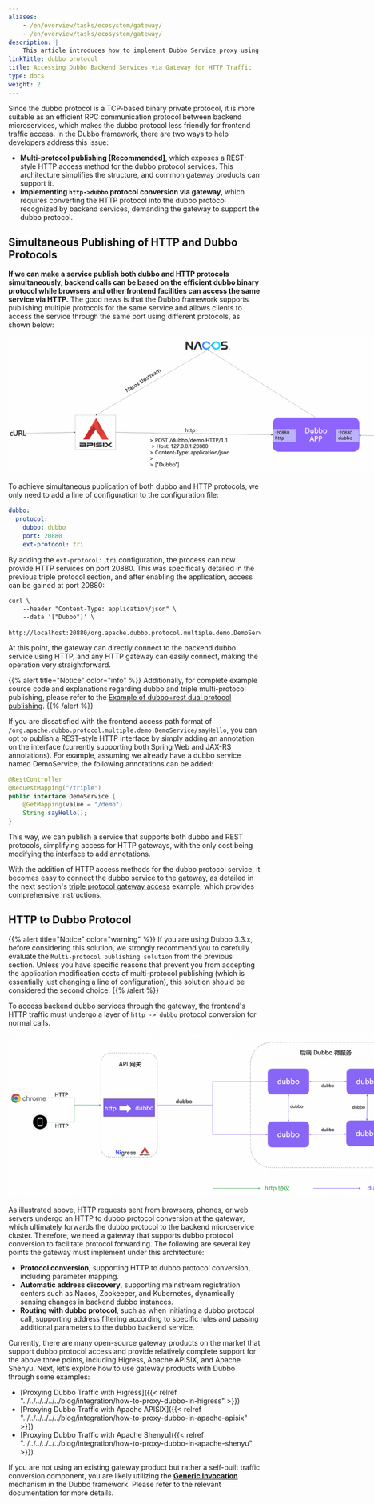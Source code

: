 ```yaml
---
aliases:
    - /en/overview/tasks/ecosystem/gateway/
    - /en/overview/tasks/ecosystem/gateway/
description: |
    This article introduces how to implement Dubbo Service proxy using Apache Higress, with backend services utilizing the dubbo communication protocol.
linkTitle: dubbo protocol
title: Accessing Dubbo Backend Services via Gateway for HTTP Traffic
type: docs
weight: 2
---
```


Since the dubbo protocol is a TCP-based binary private protocol, it is more suitable as an efficient RPC communication protocol between backend microservices, which makes the dubbo protocol less friendly for frontend traffic access. In the Dubbo framework, there are two ways to help developers address this issue:
* **Multi-protocol publishing [Recommended]**, which exposes a REST-style HTTP access method for the dubbo protocol services. This architecture simplifies the structure, and common gateway products can support it.
* **Implementing `http->dubbo` protocol conversion via gateway**, which requires converting the HTTP protocol into the dubbo protocol recognized by backend services, demanding the gateway to support the dubbo protocol.

## Simultaneous Publishing of HTTP and Dubbo Protocols
**If we can make a service publish both dubbo and HTTP protocols simultaneously, backend calls can be based on the efficient dubbo binary protocol while browsers and other frontend facilities can access the same service via HTTP.** The good news is that the Dubbo framework supports publishing multiple protocols for the same service and allows clients to access the service through the same port using different protocols, as shown below:

<img style="max-width:800px;height:auto;" src="/imgs/v3/tasks/gateway/dubbo-rest.png"/>

To achieve simultaneous publication of both dubbo and HTTP protocols, we only need to add a line of configuration to the configuration file:

```yaml
dubbo:
  protocol:
    dubbo: dubbo
    port: 20880
    ext-protocol: tri
```

By adding the `ext-protocol: tri` configuration, the process can now provide HTTP services on port 20880. This was specifically detailed in the previous triple protocol section, and after enabling the application, access can be gained at port 20880:

```shell
curl \
    --header "Content-Type: application/json" \
    --data '["Dubbo"]' \
    http://localhost:20880/org.apache.dubbo.protocol.multiple.demo.DemoService/sayHello
```

At this point, the gateway can directly connect to the backend dubbo service using HTTP, and any HTTP gateway can easily connect, making the operation very straightforward.

{{% alert title="Notice" color="info" %}}
Additionally, for complete example source code and explanations regarding dubbo and triple multi-protocol publishing, please refer to the [Example of dubbo+rest dual protocol publishing](/en/overview/mannual/java-sdk/reference-manual/protocol/multi-protocols/).
{{% /alert %}}

If you are dissatisfied with the frontend access path format of `/org.apache.dubbo.protocol.multiple.demo.DemoService/sayHello`, you can opt to publish a REST-style HTTP interface by simply adding an annotation on the interface (currently supporting both Spring Web and JAX-RS annotations). For example, assuming we already have a dubbo service named DemoService, the following annotations can be added:

```java
@RestController
@RequestMapping("/triple")
public interface DemoService {
    @GetMapping(value = "/demo")
    String sayHello();
}
```

This way, we can publish a service that supports both dubbo and REST protocols, simplifying access for HTTP gateways, with the only cost being modifying the interface to add annotations.

With the addition of HTTP access methods for the dubbo protocol service, it becomes easy to connect the dubbo service to the gateway, as detailed in the next section's [triple protocol gateway access](/en/overview/mannual/java-sdk/tasks/gateway/triple/) example, which provides comprehensive instructions.

## HTTP to Dubbo Protocol
{{% alert title="Notice" color="warning" %}}
If you are using Dubbo 3.3.x, before considering this solution, we strongly recommend you to carefully evaluate the `Multi-protocol publishing solution` from the previous section. Unless you have specific reasons that prevent you from accepting the application modification costs of multi-protocol publishing (which is essentially just changing a line of configuration), this solution should be considered the second choice.
{{% /alert %}}

To access backend dubbo services through the gateway, the frontend's HTTP traffic must undergo a layer of `http -> dubbo` protocol conversion for normal calls.

<img style="max-width:800px;height:auto;" src="/imgs/v3/tasks/gateway/http-to-dubbo.png"/>

As illustrated above, HTTP requests sent from browsers, phones, or web servers undergo an HTTP to dubbo protocol conversion at the gateway, which ultimately forwards the dubbo protocol to the backend microservice cluster. Therefore, we need a gateway that supports dubbo protocol conversion to facilitate protocol forwarding. The following are several key points the gateway must implement under this architecture:
* **Protocol conversion**, supporting HTTP to dubbo protocol conversion, including parameter mapping.
* **Automatic address discovery**, supporting mainstream registration centers such as Nacos, Zookeeper, and Kubernetes, dynamically sensing changes in backend dubbo instances.
* **Routing with dubbo protocol**, such as when initiating a dubbo protocol call, supporting address filtering according to specific rules and passing additional parameters to the dubbo backend service.

Currently, there are many open-source gateway products on the market that support dubbo protocol access and provide relatively complete support for the above three points, including Higress, Apache APISIX, and Apache Shenyu. Next, let’s explore how to use gateway products with Dubbo through some examples:
*  [Proxying Dubbo Traffic with Higress]({{< relref "../../../../../../blog/integration/how-to-proxy-dubbo-in-higress" >}})
*  [Proxying Dubbo Traffic with Apache APISIX]({{< relref "../../../../../../blog/integration/how-to-proxy-dubbo-in-apache-apisix" >}})
*  [Proxying Dubbo Traffic with Apache Shenyu]({{< relref "../../../../../../blog/integration/how-to-proxy-dubbo-in-apache-shenyu" >}})

If you are not using an existing gateway product but rather a self-built traffic conversion component, you are likely utilizing the [**Generic Invocation**](/en/overview/mannual/java-sdk/tasks/framework/more/generic/) mechanism in the Dubbo framework. Please refer to the relevant documentation for more details.

